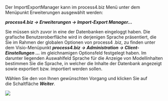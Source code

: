 
Der ImportExportManager kann im process4.biz Menü unter dem Menüpunkt
Erweiterungen ausgewählt werden:

***process4.biz -&gt; Erweiterungen -&gt; Import-Export Manager...*** 

Sie müssen sich zuvor in eine der Datenbanken eingeloggt haben. Die
grafische Benutzeroberfläche wird in derjenigen Sprache präsentiert, die
Sie im Rahmen der globalen Optionen von process4 .biz, zu finden unter
dem Visio-Menüpunkt ***process4.biz -&gt; Administration -&gt;
Client-Einstellungen …*** im gleichnamigen Optionsfeld festgelegt haben.
Im darunter liegenden Auswahlfeld Sprache für die Anzeige von
Modellinhalten bestimmen Sie die Sprache, in welcher die Inhalte der
Datenbank angezeigt sowie exportiert bzw. importiert werden sollen.

Wählen Sie den von Ihnen gewünschten Vorgang und klicken Sie auf
die Schaltfläche ***Weiter***.

![](//images.ctfassets.net/utx1h0gfm1om/59MhvCgi7SCou62waKE8iY/1920f791ebb1c88a7490cf838193c00b/1017822.png)


